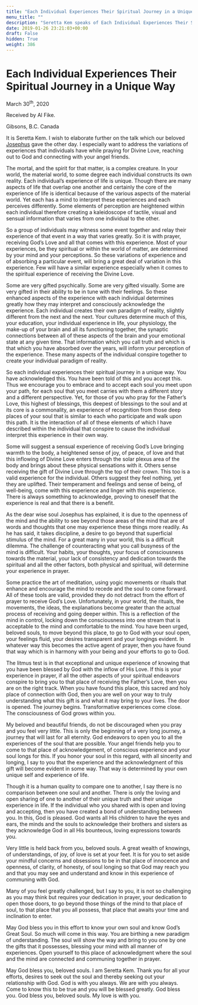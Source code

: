 ```yaml
---
title: "Each Individual Experiences Their Spiritual Journey in a Unique Way"
menu_title: ""
description: "Seretta Kem speaks of Each Individual Experiences Their Spiritual Journey in a Unique Way"
date: 2019-01-26 23:21:03+00:00
draft: False
hidden: True
weight: 386
---
```

# Each Individual Experiences Their Spiritual Journey in a Unique Way

March 30<sup>th</sup>, 2020

Received by Al Fike.

Gibsons, B.C. Canada


It is Seretta Kem. I wish to elaborate further on the talk which our beloved [Josephus](/contemporary-messages/messages-sorted-year/messages-2020/how-to-deal-with-the-changes-af-29-mar-2020/) gave the other day. I especially want to address the variations of experiences that individuals have while praying for Divine Love, reaching out to God and connecting with your angel friends. 

The mortal, and the spirit for that matter, is a complex creature. In your world, the material world, to some degree each individual constructs its own reality. Each individual’s experience of life is unique. Though there are many aspects of life that overlap one another and certainly the core of the experience of life is identical because of the various aspects of the material world. Yet each has a mind to interpret these experiences and each perceives differently. Some elements of perception are heightened within each individual therefore creating a kaleidoscope of tactile, visual and sensual information that varies from one individual to the other.

So a group of individuals may witness some event together and relay their experience of that event in a way that varies greatly. So it is with prayer, receiving God’s Love and all that comes with this experience. Most of your experiences, be they spiritual or within the world of matter, are determined by your mind and your perceptions. So these variations of experience and of absorbing a particular event, will bring a great deal of variation in this experience. Few will have a similar experience especially when it comes to the spiritual experience of receiving the Divine Love.

Some are very gifted psychically. Some are very gifted visually. Some are very gifted in their ability to be in tune with their feelings. So these enhanced aspects of the experience with each individual determines greatly how they may interpret and consciously acknowledge the experience. Each individual creates their own paradigm of reality, slightly different from the next and the next. Your cultures determine much of this, your education, your individual experience in life, your physiology, the make-up of your brain and all its functioning together, the synaptic connections between all of these aspects of the brain and your emotional state at any given time. That information which you call truth and which is that which you have absorbed over the years, will inform your perception of the experience. These many aspects of the individual conspire together to create your individual paradigm of reality.

So each individual experiences their spiritual journey in a unique way. You have acknowledged this. You have been told of this and you accept this. Thus we encourage you to embrace and to accept each soul you meet upon your path, for each soul that you meet carries with them a different story and a different perspective. Yet, for those of you who pray for the Father’s Love, this highest of blessings, this deepest of blessings to the soul and at its core is a commonality, an experience of recognition from those deep places of your soul that is similar to each who participate and walk upon this path. It is the interaction of all of these elements of which I have described within the individual that conspire to cause the individual interpret this experience in their own way.

Some will suggest a sensual experience of receiving God’s Love bringing warmth to the body, a heightened sense of joy, of peace, of love and that this inflowing of Divine Love enters through the solar plexus area of the body and brings about these physical sensations with it. Others sense receiving the gift of Divine Love through the top of their crown. This too is a valid experience for the individual. Others suggest they feel nothing, yet they are uplifted. Their temperament and feelings and sense of being, of well-being, come with this experience and linger with this experience. There is always something to acknowledge, proving to oneself that the experience is real and that there is a benefit.

As the dear wise soul Josephus has explained, it is due to the openness of the mind and the ability to see beyond those areas of the mind that are of words and thoughts that one may experience these things more readily. As he has said, it takes discipline, a desire to go beyond that superficial stimulus of the mind. For a great many in your world, this is a difficult dilemma. The challenge of counteracting what you call busyness of the mind is difficult. Your habits, your thoughts, your focus of consciousness towards the material, your lack of consistency and dedication towards the spiritual and all the other factors, both physical and spiritual, will determine your experience in prayer.

Some practice the art of meditation, using yogic movements or rituals that enhance and encourage the mind to recede and the soul to come forward. All of these tools are valid, provided they do not detract from the effort of prayer to receive God’s Love. Unfortunately, in your world, the rituals, the movements, the ideas, the explanations become greater than the actual process of receiving and going deeper within. This is a reflection of the mind in control, locking down the consciousness into one stream that is acceptable to the mind and comfortable to the mind. You have been urged, beloved souls, to move beyond this place, to go to God with your soul open, your feelings fluid, your desires transparent and your longings evident. In whatever way this becomes the active agent of prayer, then you have found that way which is in harmony with your being and your efforts to go to God.

The litmus test is in that exceptional and unique experience of knowing that you have been blessed by God with the inflow of His Love. If this is your experience in prayer, if all the other aspects of your spiritual endeavors conspire to bring you to that place of receiving the Father’s Love, then you are on the right track. When you have found this place, this sacred and holy place of connection with God, then you are well on your way to truly understanding what this gift is and what it may bring to your lives. The door is opened. The journey begins. Transformative experiences come close. The consciousness of God grows within you. 

My beloved and beautiful friends, do not be discouraged when you pray and you feel very little. This is only the beginning of a very long journey, a journey that will last for all eternity. God endeavors to open you to all the experiences of the soul that are possible. Your angel friends help you to come to that place of acknowledgement, of conscious experience and your soul longs for this. If you honor your soul in this regard, with all sincerity and longing, I say to you that the experience and the acknowledgment of this gift will become evident in some way. That way is determined by your own unique self and experience of life. 

Though it is a human quality to compare one to another, I say there is no comparison between one soul and another. There is only the loving and open sharing of one to another of their unique truth and their unique experience in life. If the individual who you shared with is open and loving and accepting, then you have created a bond of understanding between you. In this, God is pleased. God wants all His children to have the eyes and ears, the minds and the souls to acknowledge their brothers and sisters as they acknowledge God in all His bounteous, loving expressions towards you.

Very little is held back from you, beloved souls. A great wealth of knowings, of understandings, of joy, of love is set at your feet. It is for you to set aside your mindful concerns and obsessions to be in that place of innocence and openness, of clarity, of honesty, of soul longing so that God may reach you and that you may see and understand and know in this experience of communing with God.

Many of you feel greatly challenged, but I say to you, it is not so challenging as you may think but requires your dedication in prayer, your dedication to open those doors, to go beyond those things of the mind to that place of soul, to that place that you all possess, that place that awaits your time and inclination to enter.

May God bless you in this effort to know your own soul and know God’s Great Soul. So much will come in this way. You are birthing a new paradigm of understanding. The soul will show the way and bring to you one by one the gifts that it possesses, blessing your mind with all manner of experiences. Open yourself to this place of acknowledgment where the soul and the mind are connected and communing together in prayer.

May God bless you, beloved souls. I am Seretta Kem. Thank you for all your efforts, desires to seek out the soul and thereby seeking out your relationship with God. God is with you always. We are with you always. Come to know this to be true and you will be blessed greatly. God bless you. God bless you, beloved souls. My love is with you.